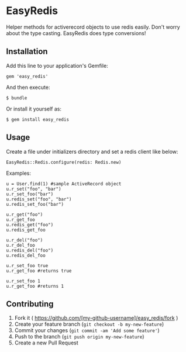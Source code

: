 # EasyRedis

Helper methods for activerecord objects to use redis easily.
Don't worry about the type casting. EasyRedis does type conversions!

## Installation

Add this line to your application's Gemfile:

    gem 'easy_redis'

And then execute:

    $ bundle

Or install it yourself as:

    $ gem install easy_redis

## Usage

Create a file under initializers directory and set a redis client like below:
    
    EasyRedis::Redis.configure(redis: Redis.new)
    

Examples:

    u = User.find(1) #sample ActiveRecord object
    u.r_set("foo", "bar")
    u.r_set_foo("bar")
    u.redis_set("foo", "bar")
    u.redis_set_foo("bar")

    u.r_get("foo")
    u.r_get_foo
    u.redis_get("foo")
    u.redis_get_foo

    u.r_del("foo")
    u.r_del_foo
    u.redis_del("foo")
    u.redis_del_foo

    u.r_set_foo true
    u.r_get_foo #returns true

    u.r_set_foo 1
    u.r_get_foo #returns 1

## Contributing

1. Fork it ( https://github.com/[my-github-username]/easy_redis/fork )
2. Create your feature branch (`git checkout -b my-new-feature`)
3. Commit your changes (`git commit -am 'Add some feature'`)
4. Push to the branch (`git push origin my-new-feature`)
5. Create a new Pull Request
